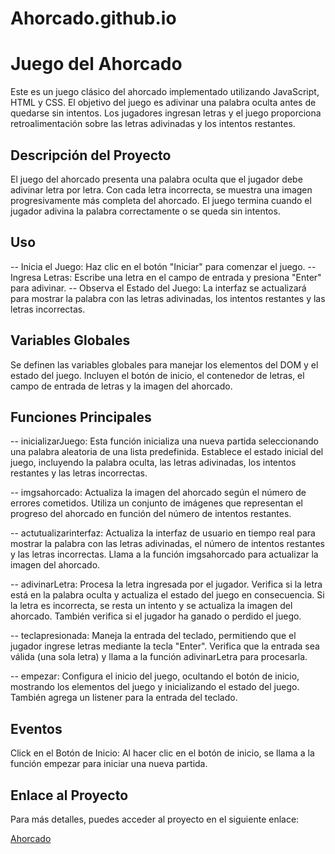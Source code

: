 # Ahorcado.github.io

# Juego del Ahorcado

Este es un juego clásico del ahorcado implementado utilizando JavaScript, HTML y CSS. El objetivo del juego es adivinar una palabra oculta antes de quedarse sin intentos. Los jugadores ingresan letras y el juego proporciona retroalimentación sobre las letras adivinadas y los intentos restantes.

## Descripción del Proyecto

El juego del ahorcado presenta una palabra oculta que el jugador debe adivinar letra por letra. Con cada letra incorrecta, se muestra una imagen progresivamente más completa del ahorcado. El juego termina cuando el jugador adivina la palabra correctamente o se queda sin intentos.

## Uso
-- Inicia el Juego: Haz clic en el botón "Iniciar" para comenzar el juego.
-- Ingresa Letras: Escribe una letra en el campo de entrada y presiona "Enter" para adivinar.
-- Observa el Estado del Juego: La interfaz se actualizará para mostrar la palabra con las letras adivinadas, los intentos restantes y las letras incorrectas.

## Variables Globales
Se definen las variables globales para manejar los elementos del DOM y el estado del juego. Incluyen el botón de inicio, el contenedor de letras, el campo de entrada de letras y la imagen del ahorcado.

## Funciones Principales
-- inicializarJuego: Esta función inicializa una nueva partida seleccionando una palabra aleatoria de una lista predefinida. Establece el estado inicial del juego, incluyendo la palabra oculta, las letras adivinadas, los intentos restantes y las letras incorrectas.

-- imgsahorcado: Actualiza la imagen del ahorcado según el número de errores cometidos. Utiliza un conjunto de imágenes que representan el progreso del ahorcado en función del número de intentos restantes.

-- actutualizarinterfaz: Actualiza la interfaz de usuario en tiempo real para mostrar la palabra con las letras adivinadas, el número de intentos restantes y las letras incorrectas. Llama a la función imgsahorcado para actualizar la imagen del ahorcado.

-- adivinarLetra: Procesa la letra ingresada por el jugador. Verifica si la letra está en la palabra oculta y actualiza el estado del juego en consecuencia. Si la letra es incorrecta, se resta un intento y se actualiza la imagen del ahorcado. También verifica si el jugador ha ganado o perdido el juego.

-- teclapresionada: Maneja la entrada del teclado, permitiendo que el jugador ingrese letras mediante la tecla "Enter". Verifica que la entrada sea válida (una sola letra) y llama a la función adivinarLetra para procesarla.

-- empezar: Configura el inicio del juego, ocultando el botón de inicio, mostrando los elementos del juego y inicializando el estado del juego. También agrega un listener para la entrada del teclado.

## Eventos
Click en el Botón de Inicio: Al hacer clic en el botón de inicio, se llama a la función empezar para iniciar una nueva partida.

## Enlace al Proyecto

Para más detalles, puedes acceder al proyecto en el siguiente enlace:

[Ahorcado](https://danyellegiraldo.github.io/Ahorcado.github.io/)
